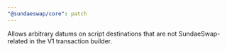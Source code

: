 ```yaml
---
"@sundaeswap/core": patch
---
```


Allows arbitrary datums on script destinations that are not SundaeSwap-related in the V1 transaction builder.
